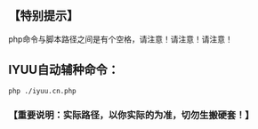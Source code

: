 ## 【特别提示】
php命令与脚本路径之间是有个空格，请注意！请注意！请注意！


## IYUU自动辅种命令：
`php ./iyuu.cn.php`



### 【重要说明：实际路径，以你实际的为准，切勿生搬硬套！】